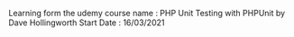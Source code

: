 Learning form the udemy course name : PHP Unit Testing with PHPUnit by Dave Hollingworth
Start Date : 16/03/2021
